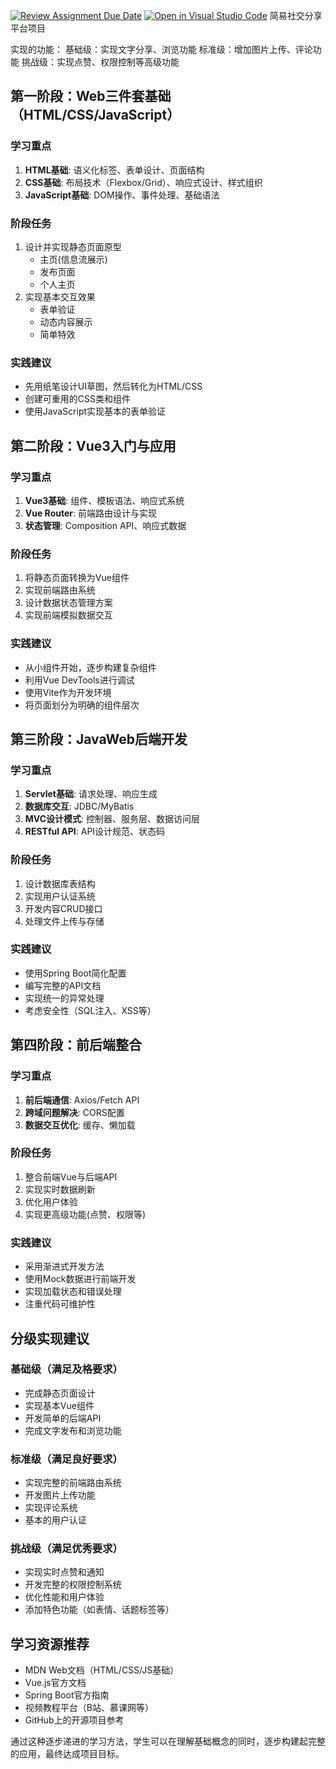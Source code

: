 [![Review Assignment Due Date](https://classroom.github.com/assets/deadline-readme-button-22041afd0340ce965d47ae6ef1cefeee28c7c493a6346c4f15d667ab976d596c.svg)](https://classroom.github.com/a/16JY11ZU)
[![Open in Visual Studio Code](https://classroom.github.com/assets/open-in-vscode-2e0aaae1b6195c2367325f4f02e2d04e9abb55f0b24a779b69b11b9e10269abc.svg)](https://classroom.github.com/online_ide?assignment_repo_id=18756126&assignment_repo_type=AssignmentRepo)
简易社交分享平台项目

实现的功能：
基础级：实现文字分享、浏览功能
标准级：增加图片上传、评论功能
挑战级：实现点赞、权限控制等高级功能

## 第一阶段：Web三件套基础（HTML/CSS/JavaScript）

### 学习重点
1. **HTML基础**: 语义化标签、表单设计、页面结构
2. **CSS基础**: 布局技术（Flexbox/Grid）、响应式设计、样式组织
3. **JavaScript基础**: DOM操作、事件处理、基础语法

### 阶段任务
1. 设计并实现静态页面原型
   - 主页(信息流展示)
   - 发布页面
   - 个人主页
2. 实现基本交互效果
   - 表单验证
   - 动态内容展示
   - 简单特效

### 实践建议
- 先用纸笔设计UI草图，然后转化为HTML/CSS
- 创建可重用的CSS类和组件
- 使用JavaScript实现基本的表单验证

## 第二阶段：Vue3入门与应用

### 学习重点
1. **Vue3基础**: 组件、模板语法、响应式系统
2. **Vue Router**: 前端路由设计与实现
3. **状态管理**: Composition API、响应式数据

### 阶段任务
1. 将静态页面转换为Vue组件
2. 实现前端路由系统
3. 设计数据状态管理方案
4. 实现前端模拟数据交互

### 实践建议
- 从小组件开始，逐步构建复杂组件
- 利用Vue DevTools进行调试
- 使用Vite作为开发环境
- 将页面划分为明确的组件层次

## 第三阶段：JavaWeb后端开发

### 学习重点
1. **Servlet基础**: 请求处理、响应生成
2. **数据库交互**: JDBC/MyBatis
3. **MVC设计模式**: 控制器、服务层、数据访问层
4. **RESTful API**: API设计规范、状态码

### 阶段任务
1. 设计数据库表结构
2. 实现用户认证系统
3. 开发内容CRUD接口
4. 处理文件上传与存储

### 实践建议
- 使用Spring Boot简化配置
- 编写完整的API文档
- 实现统一的异常处理
- 考虑安全性（SQL注入、XSS等）

## 第四阶段：前后端整合

### 学习重点
1. **前后端通信**: Axios/Fetch API
2. **跨域问题解决**: CORS配置
3. **数据交互优化**: 缓存、懒加载

### 阶段任务
1. 整合前端Vue与后端API
2. 实现实时数据刷新
3. 优化用户体验
4. 实现更高级功能(点赞、权限等)

### 实践建议
- 采用渐进式开发方法
- 使用Mock数据进行前端开发
- 实现加载状态和错误处理
- 注重代码可维护性

## 分级实现建议

### 基础级（满足及格要求）
- 完成静态页面设计
- 实现基本Vue组件
- 开发简单的后端API
- 完成文字发布和浏览功能

### 标准级（满足良好要求）
- 实现完整的前端路由系统
- 开发图片上传功能
- 实现评论系统
- 基本的用户认证

### 挑战级（满足优秀要求）
- 实现实时点赞和通知
- 开发完整的权限控制系统
- 优化性能和用户体验
- 添加特色功能（如表情、话题标签等）

## 学习资源推荐
- MDN Web文档（HTML/CSS/JS基础）
- Vue.js官方文档
- Spring Boot官方指南
- 视频教程平台（B站、慕课网等）
- GitHub上的开源项目参考

通过这种逐步递进的学习方法，学生可以在理解基础概念的同时，逐步构建起完整的应用，最终达成项目目标。
